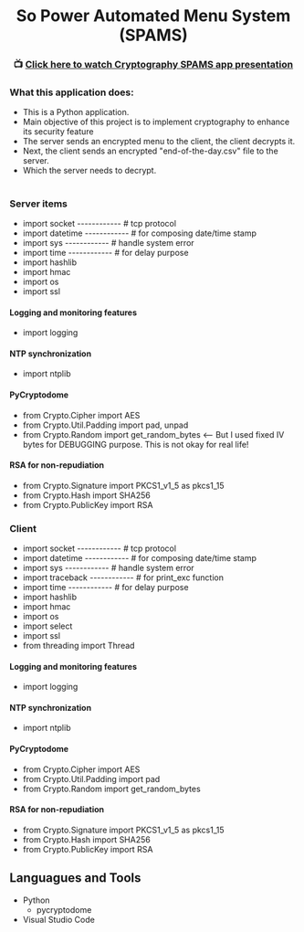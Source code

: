 <div align="center">
<h1>So Power Automated Menu System (SPAMS)</h1>

### 📺 <a href="https://www.youtube.com/watch?v=Rf02FbR8MdA&ab_channel=Preeya">Click here to watch Cryptography SPAMS app presentation</a>
</div>


### What this application does: 
- This is a Python application. <br />
- Main objective of this project is to implement cryptography to enhance its security feature <br />
- The server sends an encrypted menu to the client, the client decrypts it. <br />
- Next, the client sends an encrypted "end-of-the-day.csv" file to the server. <br />
- Which the server needs to decrypt. <br />
  
#


</div>

### Server items
- import socket ------------ # tcp protocol <br />
- import datetime ------------ # for composing date/time stamp <br />
- import sys ------------ # handle system error <br />
- import time ------------ # for delay purpose <br />
- import hashlib <br />
- import hmac <br />
- import os <br />
- import ssl <br />

#### Logging and monitoring features 
- import logging <br />
#### NTP synchronization
- import ntplib <br />

#### PyCryptodome
- from Crypto.Cipher import AES <br />
- from Crypto.Util.Padding import pad, unpad <br />
- from Crypto.Random import get_random_bytes <-- But I used fixed IV bytes for DEBUGGING purpose. This is not okay for real life!

#### RSA for non-repudiation
- from Crypto.Signature import PKCS1_v1_5 as pkcs1_15 <br />
- from Crypto.Hash import SHA256 <br />
- from Crypto.PublicKey import RSA <br />



### Client 
- import socket ------------ # tcp protocol <br />
- import datetime ------------ # for composing date/time stamp <br />
- import sys ------------ # handle system error <br />
- import traceback ------------ # for print_exc function <br />
- import time ------------ # for delay purpose <br />
- import hashlib <br />
- import hmac <br />
- import os <br />
- import select <br />
- import ssl <br />
- from threading import Thread <br />

#### Logging and monitoring features 
- import logging <br />
#### NTP synchronization
- import ntplib <br />

#### PyCryptodome
- from Crypto.Cipher import AES
- from Crypto.Util.Padding import pad
- from Crypto.Random import get_random_bytes

#### RSA for non-repudiation
- from Crypto.Signature import PKCS1_v1_5 as pkcs1_15 <br />
- from Crypto.Hash import SHA256 <br />
- from Crypto.PublicKey import RSA <br />

## Languagues and Tools
- Python
	- pycryptodome
- Visual Studio Code
